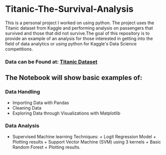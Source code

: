 # Titanic-The-Survival-Analysis
This is a personal project I worked on using python. The project uses the Titanic dataset from Kaggle and performing analysis on passengers that survived and those that did not survive.The goal of this repository is to provide an example of an analysis for those interested in getting into the field of data analytics or using python for Kaggle's Data Science competitions.
### Data can be Found at: [Titanic Dataset](https://www.dropbox.com/s/lzh5073xwa2g7q3/titanic_train.csv?dl=0)

## The Notebook will show basic examples of:
### Data Handling
  - Importing Data with Pandas
  - Cleaning Data
  - Exploring Data through Visualizations with Matplotlib

### Data Analysis
  - Supervised Machine learning Techniques: + Logit Regression Model + Plotting results + Support Vector Machine (SVM) using 3 kernels + Basic Random Forest + Plotting results.


  
